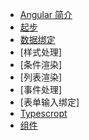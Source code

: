 - [Angular 简介](introduction)
- [起步](getting-started)
- [数据绑定](data-binding)
- [样式处理]
- [条件渲染]
- [列表渲染]
- [事件处理]
- [表单输入绑定]
- [Typescropt](typescript)
- [组件](component)

